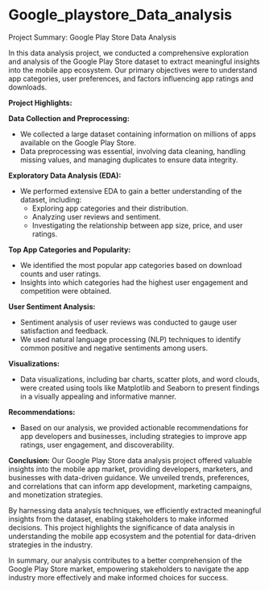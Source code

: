 # Google_playstore_Data_analysis

Project Summary: Google Play Store Data Analysis

In this data analysis project, we conducted a comprehensive exploration and analysis of the Google Play Store dataset to extract meaningful insights into the mobile app ecosystem. Our primary objectives were to understand app categories, user preferences, and factors influencing app ratings and downloads.

**Project Highlights:**

**Data Collection and Preprocessing:**
- We collected a large dataset containing information on millions of apps available on the Google Play Store.
- Data preprocessing was essential, involving data cleaning, handling missing values, and managing duplicates to ensure data integrity.

**Exploratory Data Analysis (EDA):**
- We performed extensive EDA to gain a better understanding of the dataset, including:
  - Exploring app categories and their distribution.
  - Analyzing user reviews and sentiment.
  - Investigating the relationship between app size, price, and user ratings.

**Top App Categories and Popularity:**
- We identified the most popular app categories based on download counts and user ratings.
- Insights into which categories had the highest user engagement and competition were obtained.

**User Sentiment Analysis:**
- Sentiment analysis of user reviews was conducted to gauge user satisfaction and feedback.
- We used natural language processing (NLP) techniques to identify common positive and negative sentiments among users.

**Visualizations:**
- Data visualizations, including bar charts, scatter plots, and word clouds, were created using tools like Matplotlib and Seaborn to present findings in a visually appealing and informative manner.

**Recommendations:**
- Based on our analysis, we provided actionable recommendations for app developers and businesses, including strategies to improve app ratings, user engagement, and discoverability.

**Conclusion:**
Our Google Play Store data analysis project offered valuable insights into the mobile app market, providing developers, marketers, and businesses with data-driven guidance. We unveiled trends, preferences, and correlations that can inform app development, marketing campaigns, and monetization strategies.

By harnessing data analysis techniques, we efficiently extracted meaningful insights from the dataset, enabling stakeholders to make informed decisions. This project highlights the significance of data analysis in understanding the mobile app ecosystem and the potential for data-driven strategies in the industry.

In summary, our analysis contributes to a better comprehension of the Google Play Store market, empowering stakeholders to navigate the app industry more effectively and make informed choices for success.
